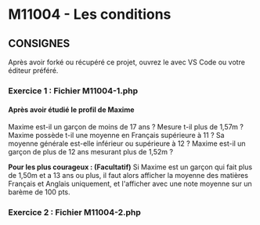 # M11004 - Les conditions

## CONSIGNES

Après avoir forké ou récupéré ce projet, ouvrez le avec VS Code ou votre éditeur préféré.

### Exercice 1 : Fichier M11004-1.php

#### Après avoir étudié le profil de Maxime

Maxime est-il un garçon de moins de 17 ans ?
Mesure t-il plus de 1,57m ?
Maxime possède t-il une moyenne en Français supérieure à 11 ?
Sa moyenne générale est-elle inférieur ou supérieure à 12 ?
Maxime est-il un garçon de plus de 12 ans mesurant plus de 1,52m ?

**Pour les plus courageux : (Facultatif\)**
Si Maxime est un garçon qui fait plus de 1,50m et a 13 ans ou plus, il faut alors afficher la moyenne des matières Français et Anglais uniquement, et l'afficher avec une note moyenne sur un barème de 100 pts.

### Exercice 2 : Fichier M11004-2.php

####
